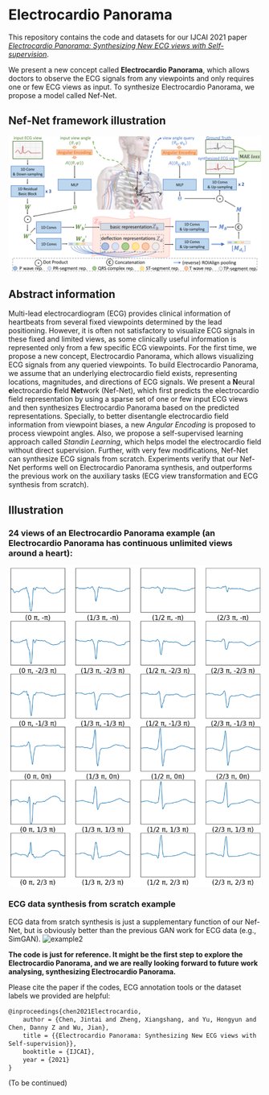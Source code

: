 # Electrocardio Panorama

This repository contains the code and datasets for our IJCAI 2021 paper [*Electrocardio Panorama: Synthesizing New ECG views with Self-supervision*](https://arxiv.org/pdf/2105.06293.pdf).

We present a new concept called **Electrocardio Panorama**, which allows doctors to observe the ECG signals from any viewpoints and only requires one or few ECG views as input. To synthesize Electrocardio Panorama, we propose a model called Nef-Net.

## Nef-Net framework illustration
![Nef-Net framework](./Figures/framework.png)

## Abstract information
Multi-lead electrocardiogram (ECG) provides clinical information of heartbeats from several fixed viewpoints determined by the lead positioning. However, it is often not satisfactory to visualize ECG signals in these fixed and limited views, as some clinically useful information is represented only from a few specific ECG viewpoints. For the first time, we propose a new concept, Electrocardio Panorama, which allows visualizing ECG signals from any queried viewpoints. To build Electrocardio Panorama, we assume that an underlying electrocardio field exists, representing locations, magnitudes, and directions of ECG signals. We present a **N**eural **e**lectrocardio **f**ield **Net**work (Nef-Net), which first predicts the electrocardio field representation by using a sparse set of one or few input ECG views and then synthesizes Electrocardio Panorama based on the predicted representations. Specially, to better disentangle electrocardio field information from viewpoint biases, a new *Angular Encoding* is proposed to process viewpoint angles. Also, we propose a self-supervised learning approach called *Standin Learning*, which helps model the electrocardio field without direct supervision. Further, with very few modifications, Nef-Net can synthesize ECG signals from scratch. Experiments verify that our Nef-Net performs well on Electrocardio Panorama synthesis, and outperforms the previous work on the auxiliary tasks (ECG view transformation and ECG synthesis from scratch).

## Illustration
### 24 views of an Electrocardio Panorama example (an Electrocardio Panorama has continuous unlimited views around a heart):
![example](./Figures/ep.png)

### ECG data synthesis from scratch example
ECG data from sratch synthesis is just a supplementary function of our Nef-Net, but is obviously better than the previous GAN work for ECG data (e.g., SimGAN).
![example2](./Figures/synthesis.png)

**The code is just for reference. It might be the first step to explore the Electrocardio Panorama, and we are really looking forward to future work analysing, synthesizing Electrocardio Panorama.**

Please cite the paper if the codes, ECG annotation tools or the dataset labels we provided are helpful:

    @inproceedings{chen2021Electrocardio,
        author = {Chen, Jintai and Zheng, Xiangshang, and Yu, Hongyun and Chen, Danny Z and Wu, Jian},
        title = {{Electrocardio Panorama: Synthesizing New ECG views with Self-supervision}},
        booktitle = {IJCAI},
        year = {2021}
    }

(To be continued)
